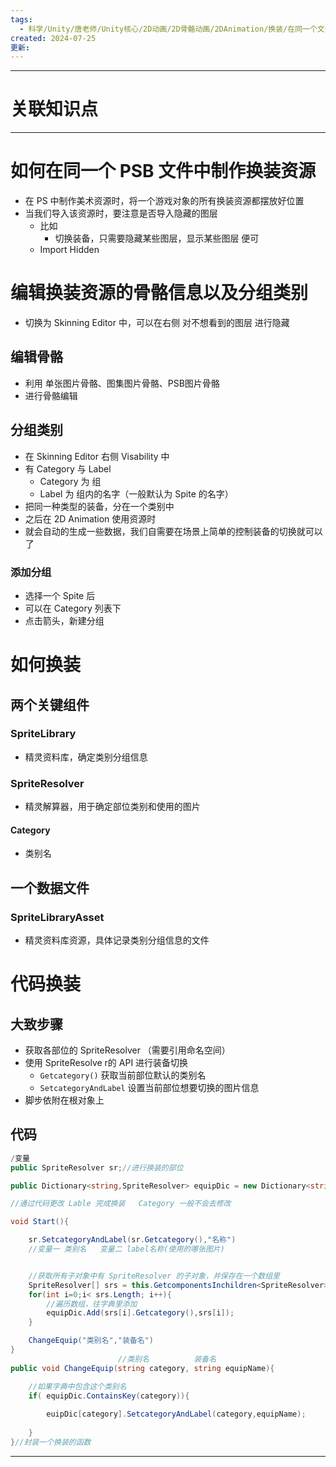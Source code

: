 ```yaml
---
tags:
  - 科学/Unity/唐老师/Unity核心/2D动画/2D骨骼动画/2DAnimation/换装/在同一个文件中
created: 2024-07-25
更新:
---
```


---
# 关联知识点



---
# 如何在同一个 PSB 文件中制作换装资源

- 在 PS 中制作美术资源时，将一个游戏对象的所有换装资源都摆放好位置
- 当我们导入该资源时，要注意是否导入隐藏的图层
	- 比如
		- 切换装备，只需要隐藏某些图层，显示某些图层 便可
	- Import Hidden
# 编辑换装资源的骨骼信息以及分组类别

- 切换为 Skinning Editor 中，可以在右侧 对不想看到的图层 进行隐藏
## 编辑骨骼

- 利用 单张图片骨骼、图集图片骨骼、PSB图片骨骼
- 进行骨骼编辑
## 分组类别

- 在 Skinning Editor 右侧 Visability 中
- 有 Category 与 Label 
	- Category 为 组
	- Label 为 组内的名字（一般默认为 Spite 的名字）
- 把同一种类型的装备，分在一个类别中
- 之后在 2D Animation 使用资源时
- 就会自动的生成一些数据，我们自需要在场景上简单的控制装备的切换就可以了
### 添加分组

- 选择一个 Spite 后
- 可以在 Category 列表下
- 点击箭头，新建分组
# 如何换装
## 两个关键组件
### SpriteLibrary

- 精灵资料库，确定类别分组信息
### SpriteResolver

- 精灵解算器，用于确定部位类别和使用的图片
#### Category

- 类别名
## 一个数据文件
### SpriteLibraryAsset

- 精灵资料库资源，具体记录类别分组信息的文件
# 代码换装
## 大致步骤

- 获取各部位的 SpriteResolver （需要引用命名空间）
- 使用 SpriteResolve r的 API 进行装备切换
	- `Getcategory()` 获取当前部位默认的类别名
	- `SetcategoryAndLabel` 设置当前部位想要切换的图片信息
- 脚步依附在根对象上
## 代码

```C#
/变量
public SpriteResolver sr;//进行换装的部位

public Dictionary<string,SpriteResolver> equipDic = new Dictionary<string,SpriteResolver>(); /得到多个部位的 SpriteResolver

//通过代码更改 Lable 完成换装   Category 一般不会去修改

void Start(){

	sr.SetcategoryAndLabel(sr.Getcategory(),"名称")
	//变量一 类别名   变量二 label名称(使用的哪张图片)


	//获取所有子对象中有 SpriteResolver 的子对象，并保存在一个数组里
	SpriteResolver[] srs = this.GetcomponentsInchildren<SpriteResolver>();
	for(int i=0;i< srs.Length; i++){
		//遍历数组，往字典里添加
		equipDic.Add(srs[i].Getcategory(),srs[i]);
	}

	ChangeEquip("类别名","装备名")
}
						//类别名          装备名
public void ChangeEquip(string category, string equipName){

	//如果字典中包含这个类别名
	if( equipDic.ContainsKey(category)){
	
		euipDic[category].SetcategoryAndLabel(category,equipName);
	
	}
}//封装一个换装的函数
```

---
